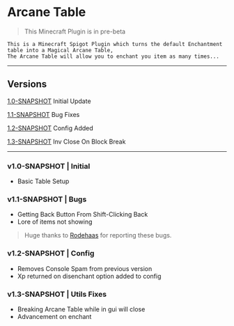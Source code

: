 # Arcane Table

> This Minecraft Plugin is in pre-beta

```
This is a Minecraft Spigot Plugin which turns the default Enchantment table into a Magical Arcane Table,
The Arcane Table will allow you to enchant you item as many times...
```
------------------------------------------
## Versions 

[1.0-SNAPSHOT](#v10-snapshot--initial) Initial Update

[1.1-SNAPSHOT](#v11-snapshot--bugs) Bug Fixes

[1.2-SNAPSHOT](#v12-snapshot--config) Config Added

[1.3-SNAPSHOT](#v13-snapshot--close-gui-on-block-break) Inv Close On Block Break

---

### v1.0-SNAPSHOT | Initial

- Basic Table Setup

### v1.1-SNAPSHOT | Bugs

- Getting Back Button From Shift-Clicking Back
- Lore of items not showing

> Huge thanks to [Rodehaas](https://www.spigotmc.org/members/rodehaas.1204734/) for reporting these bugs.

### v1.2-SNAPSHOT | Config

- Removes Console Spam from previous version
- Xp returned on disenchant option added to config

### v1.3-SNAPSHOT | Utils Fixes

- Breaking Arcane Table while in gui will close
- Advancement on enchant

